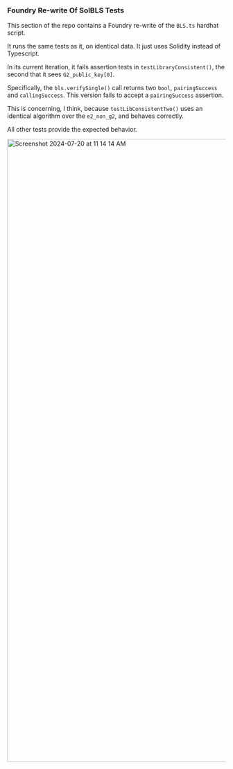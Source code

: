 ### Foundry Re-write Of SolBLS Tests
This section of the repo contains a Foundry re-write of the `BLS.ts`
hardhat script.

It runs the same tests as it, on identical data. It just uses Solidity
instead of Typescript.

In its current iteration, it fails assertion tests in `testLibraryConsistent()`, the
second that it sees `G2_public_key[0]`.

Specifically, the `bls.verifySingle()` call returns two `bool`, `pairingSuccess` and `callingSuccess`.
This version fails to accept a `pairingSuccess` assertion.

This is concerning, I think, because `testLibConsistentTwo()` uses an identical algorithm
over the `e2_non_g2`, and behaves correctly.

All other tests provide the expected behavior.

<img width="1437" alt="Screenshot 2024-07-20 at 11 14 14 AM" src="https://github.com/user-attachments/assets/33a84efa-428c-47c8-a0eb-224c5d46a4c4">
